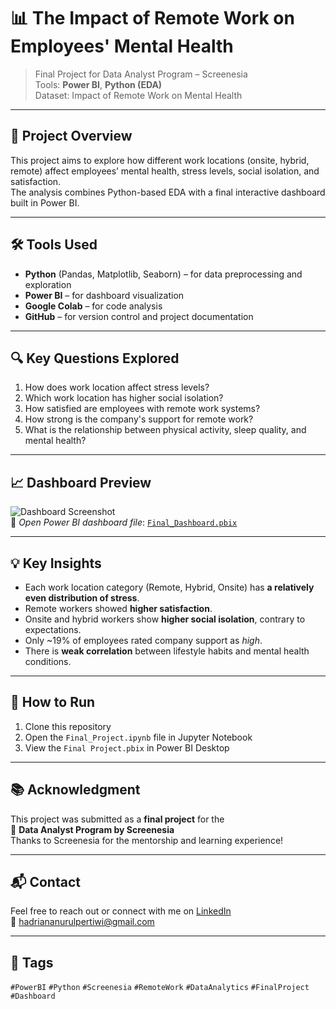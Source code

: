# 📊 The Impact of Remote Work on Employees' Mental Health

> Final Project for Data Analyst Program – Screenesia  
> Tools: **Power BI**, **Python (EDA)**  
> Dataset: Impact of Remote Work on Mental Health

---

## 📌 Project Overview

This project aims to explore how different work locations (onsite, hybrid, remote) affect employees’ mental health, stress levels, social isolation, and satisfaction.  
The analysis combines Python-based EDA with a final interactive dashboard built in Power BI.

---

## 🛠️ Tools Used

- **Python** (Pandas, Matplotlib, Seaborn) – for data preprocessing and exploration  
- **Power BI** – for dashboard visualization  
- **Google Colab** – for code analysis  
- **GitHub** – for version control and project documentation

---

## 🔍 Key Questions Explored

1. How does work location affect stress levels?  
2. Which work location has higher social isolation?  
3. How satisfied are employees with remote work systems?  
4. How strong is the company's support for remote work?  
5. What is the relationship between physical activity, sleep quality, and mental health?

---

## 📈 Dashboard Preview

![Dashboard Screenshot](./assets/dashboard.png)  
🔗 *Open Power BI dashboard file*: [`Final_Dashboard.pbix`](./Final_Dashboard.pbix)

---

## 💡 Key Insights

- Each work location category (Remote, Hybrid, Onsite) has **a relatively even distribution of stress**.
- Remote workers showed **higher satisfaction**.   
- Onsite and hybrid workers show **higher social isolation**, contrary to expectations.  
- Only ~19% of employees rated company support as *high*.  
- There is **weak correlation** between lifestyle habits and mental health conditions.

---

## 🚀 How to Run

1. Clone this repository  
2. Open the `Final_Project.ipynb` file in Jupyter Notebook  
3. View the `Final Project.pbix` in Power BI Desktop

---

## 📚 Acknowledgment

This project was submitted as a **final project** for the  
📘 **Data Analyst Program by Screenesia**  
Thanks to Screenesia for the mentorship and learning experience!

---

## 📬 Contact

Feel free to reach out or connect with me on [LinkedIn](https://linkedin.com/in/hadriana-nurul-pertiwi/)  
📧 hadriananurulpertiwi@gmail.com

---

## 🔖 Tags

`#PowerBI` `#Python` `#Screenesia` `#RemoteWork` `#DataAnalytics` `#FinalProject` `#Dashboard`
